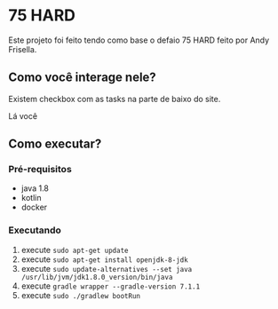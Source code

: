 # 75 HARD

Este projeto foi feito tendo como base o defaio 75 HARD feito por Andy Frisella.

## Como você interage nele?

Existem checkbox com as tasks na parte de baixo do site.

Lá você 

## Como executar?

### Pré-requisitos

- java 1.8
- kotlin
- docker

### Executando

1. execute `sudo apt-get update`
2. execute `sudo apt-get install openjdk-8-jdk`
3. execute `sudo update-alternatives --set java /usr/lib/jvm/jdk1.8.0_version/bin/java`
4. execute `gradle wrapper --gradle-version 7.1.1`
5. execute `sudo ./gradlew bootRun`